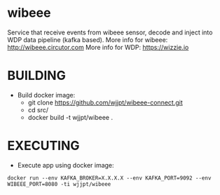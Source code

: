 # wibeee

Service that receive events from wibeee sensor, decode and inject into WDP data pipeline (kafka based).
More info for wibeee: http://wibeee.circutor.com
More info for WDP: https://wizzie.io

# BUILDING

- Build docker image:
  * git clone https://github.com/wjjpt/wibeee-connect.git
  * cd src/
  * docker build -t wjjpt/wibeee .

# EXECUTING

- Execute app using docker image:

`docker run --env KAFKA_BROKER=X.X.X.X --env KAFKA_PORT=9092 --env WIBEEE_PORT=8080 -ti wjjpt/wibeee`

